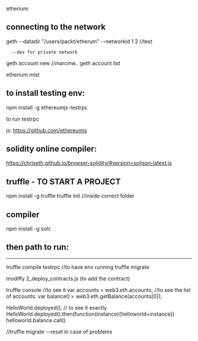 etherium:

connecting to the network
--------------

geth --datadir "/users/packt/etherum" --networkid 1
                                                  2 //test

      --dev for private network


geth account new    //marcinw..
geth account list 

etherium mist


to install testing env:
------------------------
npm install -g ethereumjs-testrpc

to run testrpc 

js:   https://github.com/ethereumjs

solidity online compiler:
-------------------------
https://chriseth.github.io/browser-solidity/#version=soljson-latest.js

truffle - TO START A PROJECT
-------------
npm install -g truffle
truffle init //inside correct folder

compiler
-------
npm install -g solc



then path to run:
-----------------
-----------------

truffle compile
testrpc //to have env running 
truffle migrate

modiffy 2_deploy_contracts.js (to add the contract)


truffle console //to see it
var accounts  = web3.eth.accounts; //to see the list of accounts:
var balance0 = web3.eth.getBalance(accounts[0]);

HelloWorld.deployed(); // to see it exactly
HelloWorld.deployed().then(function(instance){helloworld=instance})
helloworld.balance.call()

//truffle migrate --reset in case of problems
